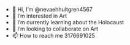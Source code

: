 - 👋 Hi, I’m @nevaehhultgren4567
- 👀 I’m interested in Art
- 🌱 I’m currently learning about the Holocaust
- 💞️ I’m looking to collaborate on Art
- 📫 How to reach me 3176691025

<!---
nevaehhultgren4567/nevaehhultgren4567 is a ✨ special ✨ repository because its `README.md` (this file) appears on your GitHub profile.
You can click the Preview link to take a look at your changes.
--->

